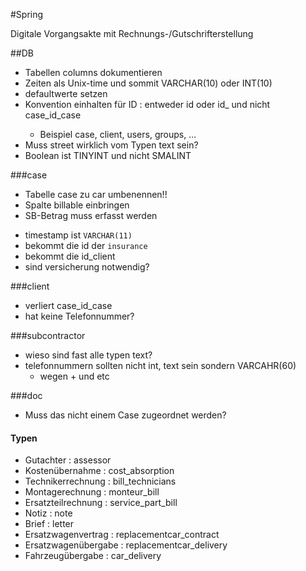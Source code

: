 #Spring

Digitale Vorgangsakte mit Rechnungs-/Gutschrifterstellung

##DB

- Tabellen columns dokumentieren
- Zeiten als Unix-time und sommit VARCHAR(10) oder INT(10)
- defaultwerte setzen
- Konvention einhalten für ID : entweder id oder id_<name> und nicht case_id_case
	- Beispiel case, client, users, groups, …
- Muss street wirklich vom Typen text sein?
- Boolean ist TINYINT und nicht SMALINT



###case
+ Tabelle case zu car umbenennen!!
+ Spalte billable einbringen
+ SB-Betrag muss erfasst werden
- timestamp ist `VARCHAR(11)`
- bekommt die id der `insurance`
- bekommt die id_client
- sind versicherung notwendig?

###client

- verliert case_id_case
- hat keine Telefonnummer?

###subcontractor

- wieso sind fast alle typen text?
- telefonnummern sollten nicht int, text sein sondern VARCAHR(60)
	- wegen + und etc
	
	
###doc
- Muss das nicht einem Case zugeordnet werden?

#### Typen
- Gutachter           : assessor
- Kostenübernahme     : cost_absorption
- Technikerrechnung   : bill_technicians
- Montagerechnung     : monteur_bill
- Ersatzteilrechnung  : service_part\_bill
- Notiz               : note
- Brief               : letter
- Ersatzwagenvertrag  : replacementcar_contract
- Ersatzwagenübergabe : replacementcar_delivery
- Fahrzeugübergabe    : car_delivery
